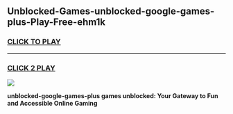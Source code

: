 
## Unblocked-Games-unblocked-google-games-plus-Play-Free-ehm1k
<h3>
<a href="https://premium76.site?title=unblocked-google-games-plus&ref=23A">CLICK TO PLAY</a></h3>
<hr>

<h3>
<a href="https://premium76.site?title=unblocked-google-games-plus&ref=23A">CLICK 2 PLAY</a>
  
</h3>

<a href="https://premium76.site?title=unblocked-google-games-plus&ref=23A"><img src="https://clearcache.store/games.png"></a>


**unblocked-google-games-plus games unblocked: Your Gateway to Fun and Accessible Online Gaming**
